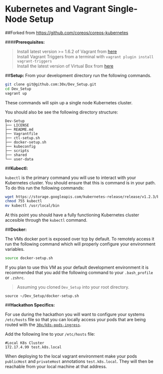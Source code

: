 # Kubernetes and Vagrant Single-Node Setup

##Forked from https://github.com/coreos/coreos-kubernetes

####**Prerequisites:** 
> Install latest version >= 1.6.2 of Vagrant from [here](https://www.vagrantup.com/downloads.html)  
> Install Vagrant Triggers from a terminal with `vagrant plugin install vagrant-triggers`  
> Install the latest version of Virtual Box from [here](https://www.virtualbox.org/wiki/Downloads)  

##**Setup:**
From your development directory run the following commands.

```sh
git clone git@github.com:30x/Dev_Setup.git
cd Dev_Setup
vagrant up
```
These commands will spin up a single node Kubernetes cluster. 

You should also be see the following directory structure:

```
Dev-Setup
├── LICENSE
├── README.md
├── Vagrantfile
├── ctl-setup.sh
├── docker-setup.sh
├── kubeconfig
├── scripts
├── shared
└── user-data
```

##**Kubectl:**

```kubectl``` is the primary command you will use to interact with your Kubernetes cluster. You should ensure that this is command is in your path. To do this run the following commands:

```sh
wget https://storage.googleapis.com/kubernetes-release/release/v1.2.3/bin/darwin/amd64/kubectl
chmod 755 kubectl
mv kubectl /usr/local/bin
```  
At this point you should have a fully functioning Kubernetes cluster accesible through the ```kubectl``` command.

##**Docker:**

The VMs docker port is exposed over tcp by default. To remotely access it run the following command which will properly configure your environment variables.

```sh
source docker-setup.sh
```

If you plan to use this VM as your default development environment it is recommended that you add the following command to your `.bash_profile` or `.zshrc`. 

>Assuming you cloned `Dev_Setup` into your root directory.

```
source ~/Dev_Setup/docker-setup.sh
```

##**Hackathon Specifics:**

For use during the hackathon you will want to configure your systems `/etc/hosts` file so that you can locally access your pods that are being routed with the [`30x/k8s-pods-ingress`](https://github.com/30x/k8s-pods-ingress). 

Add the following line to your `/etc/hosts` file:

```
#Local K8s Cluster
172.17.4.99 test.k8s.local
```

When deploying to the local vagrant environment make your pods `publicHost` and `privateHost` annotations `test.k8s.local`. They will then be reachable from your local machine at that address. 